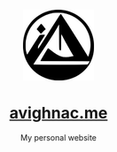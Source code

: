 <p align="center">
  <img src="https://raw.githubusercontent.com/avighnac/website/refs/heads/main/images/favicon/favicon.svg" width="128" height="128" alt="favicon" />
</p>

<h1 align="center">
  <a href="https://avighnac.me" target="_blank">avighnac.me</a>
</h1>

<p align="center">My personal website</p>

